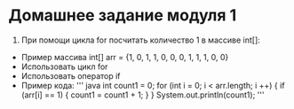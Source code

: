 # Домашнее задание модуля 1

1. При помощи цикла for посчитать количество 1 в массиве int[]:
- Пример массива int[] arr = {1, 0, 1, 1, 0, 0, 0, 1, 1, 1, 0, 0}
- Использовать цикл for 
- Использовать оператор if
- Пример кода: 
''' java
int count1 = 0;
for (int i = 0; i < arr.length; i ++) {
  if (arr[i] == 1) {
    count1 = count1 + 1;
  }
}
System.out.println(count1);
'''
